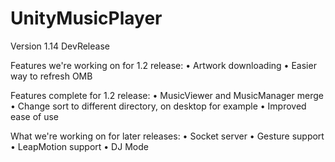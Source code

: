 UnityMusicPlayer
===============
Version 1.14 DevRelease

Features we're working on for 1.2 release:
    • Artwork downloading
    • Easier way to refresh OMB
    
Features complete for 1.2 release:
    • MusicViewer and MusicManager merge
    • Change sort to different directory, on desktop for example
    • Improved ease of use
    
What we're working on for later releases:
    • Socket server
    • Gesture support
    • LeapMotion support
    • DJ Mode
